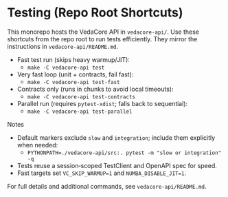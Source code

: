 # Testing (Repo Root Shortcuts)

This monorepo hosts the VedaCore API in `vedacore-api/`. Use these shortcuts from the repo root to run tests efficiently. They mirror the instructions in `vedacore-api/README.md`.

- Fast test run (skips heavy warmup/JIT):
  - `make -C vedacore-api test`
- Very fast loop (unit + contracts, fail fast):
  - `make -C vedacore-api test-fast`
- Contracts only (runs in chunks to avoid local timeouts):
  - `make -C vedacore-api test-contracts`
- Parallel run (requires `pytest-xdist`; falls back to sequential):
  - `make -C vedacore-api test-parallel`

Notes
- Default markers exclude `slow` and `integration`; include them explicitly when needed:
  - `PYTHONPATH=./vedacore-api/src:. pytest -m "slow or integration" -q`
- Tests reuse a session‑scoped TestClient and OpenAPI spec for speed.
- Fast targets set `VC_SKIP_WARMUP=1` and `NUMBA_DISABLE_JIT=1`.

For full details and additional commands, see `vedacore-api/README.md`.
